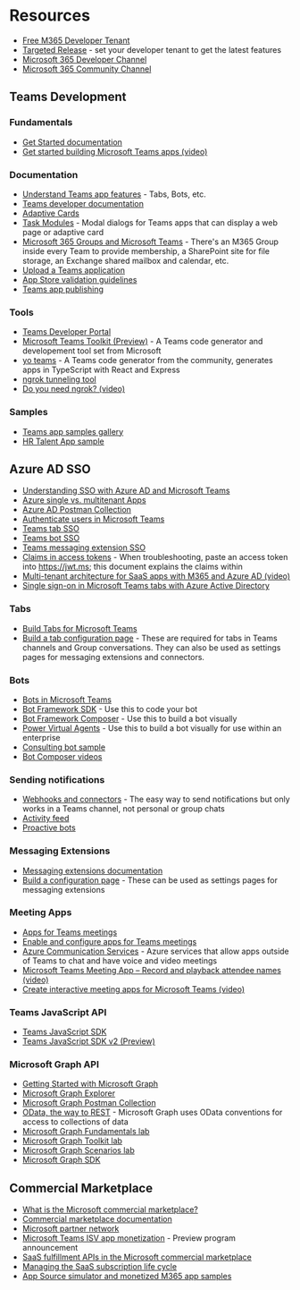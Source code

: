 # Resources

* [Free M365 Developer Tenant](https://developer.microsoft.com/en-us/microsoft-365/dev-program)
* [Targeted Release](https://docs.microsoft.com/en-us/microsoft-365/admin/manage/release-options-in-office-365) - set your developer tenant to get the latest features
* [Microsoft 365 Developer Channel](https://www.youtube.com/c/Microsoft365Developer)
* [Microsoft 365 Community Channel](https://www.youtube.com/c/Microsoft365PnPCommunity)
## Teams Development

### Fundamentals
* [Get Started documentation](https://docs.microsoft.com/en-us/microsoftteams/platform/get-started/get-started-overview)
* [Get started building Microsoft Teams apps (video)](https://www.youtube.com/watch?v=EQuB8l4sccg)

### Documentation

* [Understand Teams app features](https://docs.microsoft.com/en-us/microsoftteams/platform/concepts/capabilities-overview) - Tabs, Bots, etc.
* [Teams developer documentation](https://docs.microsoft.com/en-us/microsoftteams/platform/)
* [Adaptive Cards](https://adaptivecards.io)
* [Task Modules](https://docs.microsoft.com/en-us/microsoftteams/platform/task-modules-and-cards/what-are-task-modules) - Modal dialogs for Teams apps that can display a web page or adaptive card
* [Microsoft 365 Groups and Microsoft Teams](https://docs.microsoft.com/en-us/microsoftteams/office-365-groups) - There's an M365 Group inside every Team to provide membership, a SharePoint site for file storage, an Exchange shared mailbox and calendar, etc.
* [Upload a Teams application](https://docs.microsoft.com/en-us/microsoftteams/upload-custom-apps)
* [App Store validation guidelines](https://docs.microsoft.com/en-us/microsoftteams/platform/concepts/deploy-and-publish/appsource/prepare/teams-store-validation-guidelines)
* [Teams app publishing](https://docs.microsoft.com/en-us/microsoftteams/platform/concepts/deploy-and-publish/appsource/publish)

### Tools

* [Teams Developer Portal](https://dev.teams.microsoft.com)
* [Microsoft Teams Toolkit (Preview)](https://docs.microsoft.com/en-us/microsoftteams/platform/toolkit/visual-studio-code-overview) - A Teams code generator and developement tool set from Microsoft
* [yo teams](https://github.com/pnp/generator-teams) - A Teams code generator from the community, generates apps in TypeScript with React and Express
* [ngrok tunneling tool](https://www.ngrok.com/)
* [Do you need ngrok? (video)](https://www.youtube.com/watch?v=A5U-3o-mHD0)

### Samples

* [Teams app samples gallery](https://pnp.github.io/teams-dev-samples/)
* [HR Talent App sample](https://github.com/OfficeDev/msteams-sample-contoso-hr-talent-app)

## Azure AD SSO


* [Understanding SSO with Azure AD and Microsoft Teams](https://www.youtube.com/watch?v=SaBbfVgqZHc&t=325s)
* [Azure single vs. multitenant Apps](https://docs.microsoft.com/en-us/azure/active-directory/develop/single-and-multi-tenant-apps)
* [Azure AD Postman Collection](https://app.getpostman.com/run-collection/f77994d794bab767596d)
* [Authenticate users in Microsoft Teams](https://docs.microsoft.com/en-us/microsoftteams/platform/concepts/authentication/authentication)
* [Teams tab SSO](https://docs.microsoft.com/en-us/microsoftteams/platform/tabs/how-to/authentication/auth-aad-sso)
* [Teams bot SSO](https://docs.microsoft.com/en-us/microsoftteams/platform/bots/how-to/authentication/auth-aad-sso-bots)
* [Teams messaging extension SSO](https://docs.microsoft.com/en-us/microsoftteams/platform/messaging-extensions/how-to/enable-sso-auth-me)
* [Claims in access tokens](https://docs.microsoft.com/en-us/azure/active-directory/develop/access-tokens?WT.mc_id=m365-38318-cxa#claims-in-access-tokens) - When troubleshooting, paste an access token into https://jwt.ms; this document explains the claims within
* [Multi-tenant architecture for SaaS apps with M365 and Azure AD (video)](https://www.youtube.com/watch?v=RjGVOFm39j0)
* [Single sign-on in Microsoft Teams tabs with Azure Active Directory](https://www.youtube.com/watch?v=kruUnaZgQaY)


### Tabs

* [Build Tabs for Microsoft Teams](https://docs.microsoft.com/en-us/microsoftteams/platform/tabs/what-are-tabs)
* [Build a tab configuration page](https://docs.microsoft.com/en-us/microsoftteams/platform/tabs/how-to/create-tab-pages/configuration-page) - These are required for tabs in Teams channels and Group conversations. They can also be used as settings pages for messaging extensions and connectors.

### Bots

* [Bots in Microsoft Teams](https://docs.microsoft.com/en-us/microsoftteams/platform/bots/what-are-bots)
* [Bot Framework SDK](https://docs.microsoft.com/en-us/azure/bot-service/index-bf-sdk) - Use this to code your bot
* [Bot Framework Composer](https://docs.microsoft.com/en-us/composer/introduction) - Use this to build a bot visually
* [Power Virtual Agents](https://powervirtualagents.microsoft.com/) - Use this to build a bot visually for use within an enterprise
* [Consulting bot sample](https://github.com/pnp/teams-dev-samples/tree/main/samples/app-consulting-bot)
* [Bot Composer videos](https://aka.ms/teams-bot-composer-videos)

### Sending notifications

* [Webhooks and connectors](https://docs.microsoft.com/en-us/microsoftteams/platform/webhooks-and-connectors/what-are-webhooks-and-connectors) - The easy way to send notifications but only works in a Teams channel, not personal or group chats
* [Activity feed](https://docs.microsoft.com/en-us/graph/teams-send-activityfeednotifications)
* [Proactive bots](https://docs.microsoft.com/en-us/microsoftteams/platform/bots/how-to/conversations/send-proactive-messages)

### Messaging Extensions

* [Messaging extensions documentation](https://docs.microsoft.com/en-us/microsoftteams/platform/messaging-extensions/what-are-messaging-extensions)
* [Build a configuration page](https://docs.microsoft.com/en-us/microsoftteams/platform/tabs/how-to/create-tab-pages/configuration-page) - These can be used as settings pages for messaging extensions

### Meeting Apps

* [Apps for Teams meetings](https://docs.microsoft.com/en-us/microsoftteams/platform/apps-in-teams-meetings/teams-apps-in-meetings)
* [Enable and configure apps for Teams meetings](https://docs.microsoft.com/en-us/microsoftteams/platform/apps-in-teams-meetings/enable-and-configure-your-app-for-teams-meetings)
* [Azure Communication Services](https://azure.microsoft.com/en-us/services/communication-services/) - Azure services that allow apps outside of Teams to chat and have voice and video meetings
* [Microsoft Teams Meeting App – Record and playback attendee names (video)](https://www.youtube.com/watch?v=djmgcGFLnas)
* [Create interactive meeting apps for Microsoft Teams (video)](https://www.youtube.com/watch?v=jDfGpTSZ9zA)

### Teams JavaScript API

* [Teams JavaScript SDK](https://docs.microsoft.com/en-us/javascript/api/overview/msteams-client)
* [Teams JavaScript SDK v2 (Preview)](https://docs.microsoft.com/en-us/microsoftteams/platform/m365-apps/using-teams-client-sdk-preview)

### Microsoft Graph API

* [Getting Started with Microsoft Graph](https://developer.microsoft.com/en-us/graph/get-started)
* [Microsoft Graph Explorer](https://developer.microsoft.com/en-us/graph/graph-explorer)
* [Microsoft Graph Postman Collection](https://docs.microsoft.com/en-us/graph/use-postman)
* [OData, the way to REST](https://www.odata.org/) - Microsoft Graph uses OData conventions for access to collections of data
* [Microsoft Graph Fundamentals lab](https://docs.microsoft.com/en-us/learn/paths/m365-msgraph-fundamentals/)
* [Microsoft Graph Toolkit lab](https://docs.microsoft.com/en-us/learn/modules/msgraph-toolkit-intro/)
* [Microsoft Graph Scenarios lab](https://docs.microsoft.com/en-us/learn/paths/m365-msgraph-scenarios/)
* [Microsoft Graph SDK](https://docs.microsoft.com/en-us/graph/sdks/sdks-overview)

## Commercial Marketplace

* [What is the Microsoft commercial marketplace?](https://docs.microsoft.com/en-us/azure/marketplace/overview)
* [Commercial marketplace documentation](https://docs.microsoft.com/en-us/azure/marketplace/)
* [Microsoft partner network](https://partner.microsoft.com/en-us/solutions/the-commercial-marketplace)
* [Microsoft Teams ISV app monetization](https://devblogs.microsoft.com/microsoft365dev/microsoft-teams-isv-app-monetization-capabilities-now-available-in-developer-preview/) - Preview program announcement
* [SaaS fulfillment APIs in the Microsoft commercial marketplace](https://docs.microsoft.com/en-us/azure/marketplace/partner-center-portal/pc-saas-fulfillment-apis)
* [Managing the SaaS subscription life cycle](https://docs.microsoft.com/en-us/azure/marketplace/partner-center-portal/pc-saas-fulfillment-life-cycle)
* [App Source simulator and monetized M365 app samples](https://aka.ms/TeamsMonetization/codesamples)




